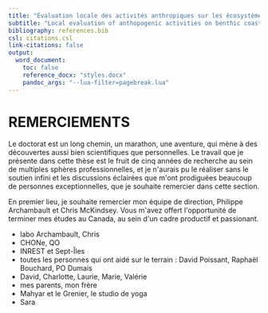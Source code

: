 ```yaml
---
title: "Évaluation locale des activités anthropiques sur les écosystèmes benthiques côtiers : caractérisation des liens entre communautés et exposition aux activités et évaluation d'indicateurs de santé environnementale"
subtitle: "Local evaluation of anthopogenic activities on benthic coastal ecosystems: caracterization of the relationships between communities and exposition to activities and evaluation of environmental status indicators"
bibliography: references.bib
csl: citations.csl
link-citations: false
output:
  word_document:
    toc: false
    reference_docx: "styles.docx"
    pandoc_args: "--lua-filter=pagebreak.lua"
---
```


# REMERCIEMENTS

Le doctorat est un long chemin, un marathon, une aventure, qui mène à des découvertes aussi bien scientifiques que personnelles. Le travail que je présente dans cette thèse est le fruit de cinq années de recherche au sein de multiples sphères professionnelles, et je n'aurais pu le réaliser sans le soutien infini et les discussions éclairées que m'ont prodiguées beaucoup de personnes exceptionnelles, que je souhaite remercier dans cette section.

En premier lieu, je souhaite remercier mon équipe de direction, Philippe Archambault et Chris McKindsey. Vous m'avez offert l'opportunité de terminer mes études au Canada, au sein d'un cadre productif et passionant.



- labo Archambault, Chris
- CHONe, QO
- INREST et Sept-Îles
- toutes les personnes qui ont aidé sur le terrain : David Poissant, Raphaël Bouchard, PO Dumais
- David, Charlotte, Laurie, Marie, Valérie
- mes parents, mon frère
- Mahyar et le Grenier, le studio de yoga
- Sara



<!--
setwd("/Users/eldre/Library/Mobile Documents/com~apple~CloudDocs/Rédaction/Thesis PhD/Versions/1.0")
rmarkdown::render("1_remerciements.md", "word_document")
-->
